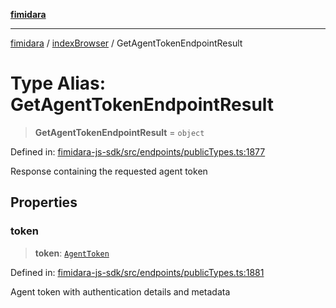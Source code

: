 [**fimidara**](../../README.md)

***

[fimidara](../../modules.md) / [indexBrowser](../README.md) / GetAgentTokenEndpointResult

# Type Alias: GetAgentTokenEndpointResult

> **GetAgentTokenEndpointResult** = `object`

Defined in: [fimidara-js-sdk/src/endpoints/publicTypes.ts:1877](https://github.com/softkave/fimidara/blob/feac071900ab8644442d355e5cb5db9df2f34600/fimidara-js-sdk/src/endpoints/publicTypes.ts#L1877)

Response containing the requested agent token

## Properties

### token

> **token**: [`AgentToken`](AgentToken.md)

Defined in: [fimidara-js-sdk/src/endpoints/publicTypes.ts:1881](https://github.com/softkave/fimidara/blob/feac071900ab8644442d355e5cb5db9df2f34600/fimidara-js-sdk/src/endpoints/publicTypes.ts#L1881)

Agent token with authentication details and metadata
